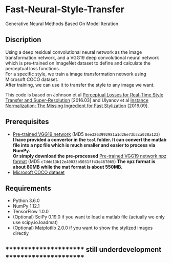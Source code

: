 # Fast-Neural-Style-Transfer

Generative Neural Methods Based On Model Iteration

## Discription
Using a deep residual convolutional neural network as the image transformation network, and a VGG19 deep convolutional neural network which is pre-trained on ImageNet dataset to define and calculate the perceptual loss functions.<br />For a specific style, we train a image transformation network using Microsoft COCO dataset.<br />After training, we can use it to transfer the style to any image we want.

This code is based on Johnson et al [Perceptual Losses for Real-Time Style Transfer and Super-Resolution](https://arxiv.org/abs/1603.08155) [2016.03] and Ulyanov et al [Instance Normalization: The Missing Ingredient for Fast Stylization](https://arxiv.org/abs/1607.08022) [2016.09].

## Prerequisites
- [Pre-trained VGG19 network](http://www.vlfeat.org/matconvnet/models/beta16/imagenet-vgg-verydeep-19.mat) (MD5 `8ee3263992981a1d26e73b3ca028a123`) <br/><b>I have provided a convertor in the `tool` folder. It can convert the matlab file into a npz file which is much smaller and easier to process via NumPy.</b> <br/><b>Or simply download the pre-processed</b> [Pre-trained VGG19 network npz format](http://pan.baidu.com/s/1nv4ZQI1) (MD5 `c7ddd13b12e40033b5031ff43e467065`) <b>The npz format is about 80MB while the mat format is about 550MB.</b>
- [Microsoft COCO dataset](http://msvocds.blob.core.windows.net/coco2014/train2014.zip)

## Requirements
- Python 3.6.0
- NumPy 1.12.1
- TensorFlow 1.0.0
- (Optional) SciPy 0.19.0  if you want to load a matlab file (actually we only use scipy.io.loadmat)
- (Optional) Matplotlib 2.0.0  if you want to show the stylized images directly

## ********************* still underdevelopment *********************
